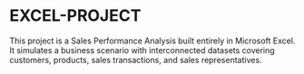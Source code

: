 # EXCEL-PROJECT
This project is a Sales Performance Analysis built entirely in Microsoft Excel. It simulates a business scenario with interconnected datasets covering customers, products, sales transactions, and sales representatives.
